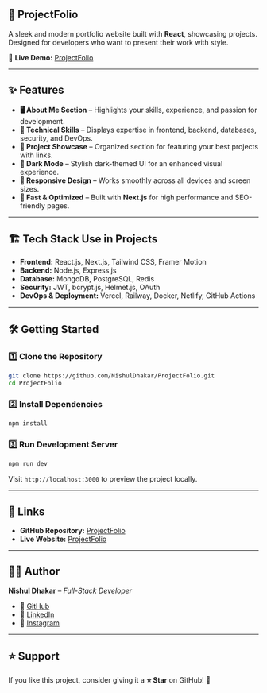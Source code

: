 ## 🚀 ProjectFolio  

A sleek and modern portfolio website built with **React**, showcasing projects. Designed for developers who want to present their work with style.  

🔗 **Live Demo:** [ProjectFolio](https://project-folio-chi.vercel.app/)  

---

## ✨ Features  

- **🖥️ About Me Section** – Highlights your skills, experience, and passion for development.  
- **🎯 Technical Skills** – Displays expertise in frontend, backend, databases, security, and DevOps.  
- **📂 Project Showcase** – Organized section for featuring your best projects with links.  
- **🌙 Dark Mode** – Stylish dark-themed UI for an enhanced visual experience.  
- **📱 Responsive Design** – Works smoothly across all devices and screen sizes.  
- **🚀 Fast & Optimized** – Built with **Next.js** for high performance and SEO-friendly pages.  

---

## 🏗️ Tech Stack Use in Projects

- **Frontend:** React.js, Next.js, Tailwind CSS, Framer Motion  
- **Backend:** Node.js, Express.js  
- **Database:** MongoDB, PostgreSQL, Redis  
- **Security:** JWT, bcrypt.js, Helmet.js, OAuth  
- **DevOps & Deployment:** Vercel, Railway, Docker, Netlify, GitHub Actions  

---

## 🛠️ Getting Started  

### 1️⃣ Clone the Repository  
```bash
git clone https://github.com/NishulDhakar/ProjectFolio.git
cd ProjectFolio
```

### 2️⃣ Install Dependencies  
```bash
npm install
```

### 3️⃣ Run Development Server  
```bash
npm run dev
```
Visit `http://localhost:3000` to preview the project locally.  

---

## 🔗 Links  

- **GitHub Repository:** [ProjectFolio](https://github.com/NishulDhakar/ProjectFolio)  
- **Live Website:** [ProjectFolio](https://project-folio-chi.vercel.app/)  

---

## 👨‍💻 Author  

**Nishul Dhakar** – *Full-Stack Developer*  

- 🔗 [GitHub](https://github.com/NishulDhakar)  
- 💼 [LinkedIn](https://linkedin.com/in/NishulDhakar)  
- 📸 [Instagram](https://instagram.com/NishulDhakar)  

---

## ⭐ Support  

If you like this project, consider giving it a **⭐ Star** on GitHub! 🚀
